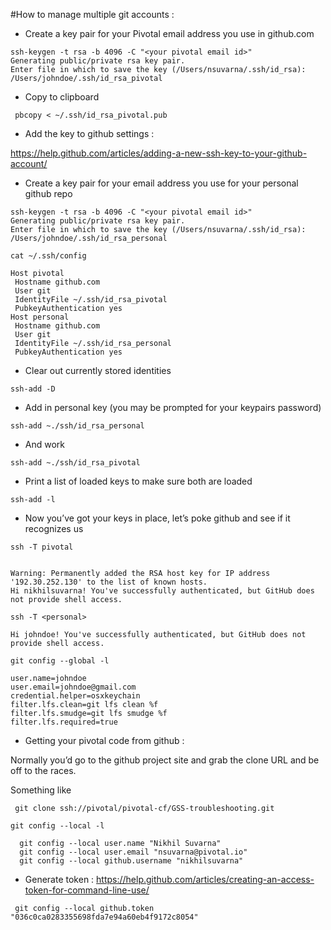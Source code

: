 
#How to manage multiple git accounts :



* Create a key pair for your Pivotal email address you use in github.com

```
ssh-keygen -t rsa -b 4096 -C "<your pivotal email id>"
Generating public/private rsa key pair.
Enter file in which to save the key (/Users/nsuvarna/.ssh/id_rsa):
/Users/johndoe/.ssh/id_rsa_pivotal
```
* Copy to clipboard

```
 pbcopy < ~/.ssh/id_rsa_pivotal.pub
```

* Add the key to github settings :

https://help.github.com/articles/adding-a-new-ssh-key-to-your-github-account/

* Create a key pair for your  email address you use for your personal github repo

```
ssh-keygen -t rsa -b 4096 -C "<your pivotal email id>"
Generating public/private rsa key pair.
Enter file in which to save the key (/Users/nsuvarna/.ssh/id_rsa):
/Users/johndoe/.ssh/id_rsa_personal
```

```
cat ~/.ssh/config

Host pivotal
 Hostname github.com
 User git
 IdentityFile ~/.ssh/id_rsa_pivotal
 PubkeyAuthentication yes
Host personal
 Hostname github.com
 User git
 IdentityFile ~/.ssh/id_rsa_personal
 PubkeyAuthentication yes
```

* Clear out currently stored identities

```
ssh-add -D
```

* Add in personal key (you may be prompted for your keypairs password)

```
ssh-add ~./ssh/id_rsa_personal
```
 
* And work

```
ssh-add ~./ssh/id_rsa_pivotal
```

* Print a list of loaded keys to make sure both are loaded

```
ssh-add -l
```

* Now you’ve got your keys in place, let’s poke github and see if it recognizes us

```
ssh -T pivotal


Warning: Permanently added the RSA host key for IP address '192.30.252.130' to the list of known hosts.
Hi nikhilsuvarna! You've successfully authenticated, but GitHub does not provide shell access.
```

```
ssh -T <personal>

Hi johndoe! You've successfully authenticated, but GitHub does not provide shell access.
```

```
git config --global -l

user.name=johndoe
user.email=johndoe@gmail.com
credential.helper=osxkeychain
filter.lfs.clean=git lfs clean %f
filter.lfs.smudge=git lfs smudge %f
filter.lfs.required=true
```

* Getting your pivotal code from github :

Normally you’d go to the github project site and grab the clone URL and be off to the races.

Something like

```
 git clone ssh://pivotal/pivotal-cf/GSS-troubleshooting.git

```
```
git config --local -l
```
```
  git config --local user.name "Nikhil Suvarna"
  git config --local user.email "nsuvarna@pivotal.io"
  git config --local github.username "nikhilsuvarna"
```

* Generate token : https://help.github.com/articles/creating-an-access-token-for-command-line-use/


```
 git config --local github.token "036c0ca0283355698fda7e94a60eb4f9172c8054"
 ```
